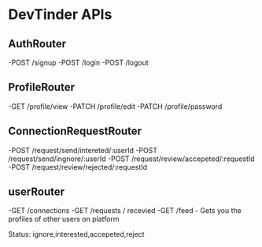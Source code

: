 # DevTinder APIs

## AuthRouter
-POST /signup
-POST /login
-POST /logout

## ProfileRouter
-GET /profile/view
-PATCH /profile/edit
-PATCH /profile/password

## ConnectionRequestRouter
-POST /request/send/intereted/:userId
-POST /request/send/ingnore/:userId
-POST /request/review/accepeted/:requestId
-POST /request/review/rejected/:requestId

## userRouter
-GET /connections
-GET /requests / recevied
-GET /feed - Gets you the profiles of other users on platform


Status: ignore,interested,accepeted,reject
